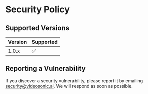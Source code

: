 # Security Policy

## Supported Versions

| Version | Supported |
| ------- | ------------------ |
| 1.0.x   | ✅ |

## Reporting a Vulnerability

If you discover a security vulnerability, please report it by emailing security@videosonic.ai. We will respond as soon as possible.